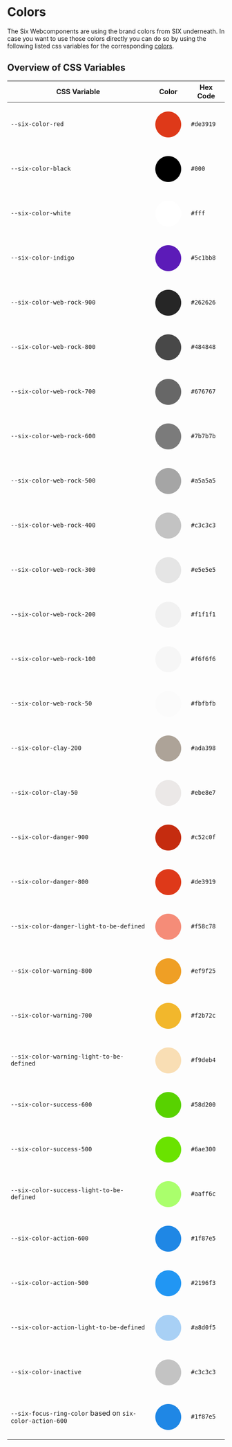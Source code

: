 # Colors

The Six Webcomponents are using the brand colors from SIX underneath. In case you want to use those
colors directly you can do so by using the following listed css variables for the corresponding
[colors](https://github.com/six-group/six-webcomponents/blob/main/libraries/ui-library/src/global/base/colors.css).

## Overview of CSS Variables

| CSS Variable                                             | Color                                                                    | Hex Code  |
| -------------------------------------------------------- | ------------------------------------------------------------------------ | --------- |
| `--six-color-red`                                        | <span style="font-size:80px;color:#de3919">&#9679;</span>                | `#de3919` |
| `--six-color-black`                                      | <span style="font-size:80px;color:#000">&#9679;</span>                   | `#000`    |
| `--six-color-white`                                      | <span style="font-size:80px;color:#fff;border-color:#000">&#9679;</span> | `#fff`    |
| `--six-color-indigo`                                     | <span style="font-size:80px;color:#5c1bb8">&#9679;</span>                | `#5c1bb8` |
| `--six-color-web-rock-900`                               | <span style="font-size:80px;color:#262626">&#9679;</span>                | `#262626` |
| `--six-color-web-rock-800`                               | <span style="font-size:80px;color:#484848">&#9679;</span>                | `#484848` |
| `--six-color-web-rock-700`                               | <span style="font-size:80px;color:#676767">&#9679;</span>                | `#676767` |
| `--six-color-web-rock-600`                               | <span style="font-size:80px;color:#7b7b7b">&#9679;</span>                | `#7b7b7b` |
| `--six-color-web-rock-500`                               | <span style="font-size:80px;color:#a5a5a5">&#9679;</span>                | `#a5a5a5` |
| `--six-color-web-rock-400`                               | <span style="font-size:80px;color:#c3c3c3">&#9679;</span>                | `#c3c3c3` |
| `--six-color-web-rock-300`                               | <span style="font-size:80px;color:#e5e5e5">&#9679;</span>                | `#e5e5e5` |
| `--six-color-web-rock-200`                               | <span style="font-size:80px;color:#f1f1f1">&#9679;</span>                | `#f1f1f1` |
| `--six-color-web-rock-100`                               | <span style="font-size:80px;color:#f6f6f6">&#9679;</span>                | `#f6f6f6` |
| `--six-color-web-rock-50`                                | <span style="font-size:80px;color:#fbfbfb">&#9679;</span>                | `#fbfbfb` |
| `--six-color-clay-200`                                   | <span style="font-size:80px;color:#ada398">&#9679;</span>                | `#ada398` |
| `--six-color-clay-50`                                    | <span style="font-size:80px;color:#ebe8e7">&#9679;</span>                | `#ebe8e7` |
| `--six-color-danger-900`                                 | <span style="font-size:80px;color:#c52c0f">&#9679;</span>                | `#c52c0f` |
| `--six-color-danger-800`                                 | <span style="font-size:80px;color:#de3919">&#9679;</span>                | `#de3919` |
| `--six-color-danger-light-to-be-defined`                 | <span style="font-size:80px;color:#f58c78">&#9679;</span>                | `#f58c78` |
| `--six-color-warning-800`                                | <span style="font-size:80px;color:#ef9f25">&#9679;</span>                | `#ef9f25` |
| `--six-color-warning-700`                                | <span style="font-size:80px;color:#f2b72c">&#9679;</span>                | `#f2b72c` |
| `--six-color-warning-light-to-be-defined`                | <span style="font-size:80px;color:#f9deb4">&#9679;</span>                | `#f9deb4` |
| `--six-color-success-600`                                | <span style="font-size:80px;color:#58d200">&#9679;</span>                | `#58d200` |
| `--six-color-success-500`                                | <span style="font-size:80px;color:#6ae300">&#9679;</span>                | `#6ae300` |
| `--six-color-success-light-to-be-defined`                | <span style="font-size:80px;color:#aaff6c">&#9679;</span>                | `#aaff6c` |
| `--six-color-action-600`                                 | <span style="font-size:80px;color:#1f87e5">&#9679;</span>                | `#1f87e5` |
| `--six-color-action-500`                                 | <span style="font-size:80px;color:#2196f3">&#9679;</span>                | `#2196f3` |
| `--six-color-action-light-to-be-defined`                 | <span style="font-size:80px;color:#a8d0f5">&#9679;</span>                | `#a8d0f5` |
| `--six-color-inactive`                                   | <span style="font-size:80px;color:#c3c3c3">&#9679;</span>                | `#c3c3c3` |
| `--six-focus-ring-color` based on `six-color-action-600` | <span style="font-size:80px;color:#1f87e5">&#9679;</span>                | `#1f87e5` |
